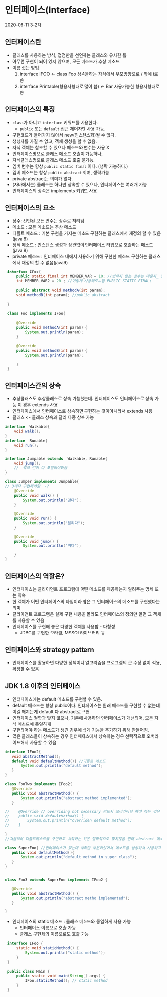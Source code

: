 # 인터페이스(Interface)
2020-08-11 3-2차
## 인터페이스란
  * 클래스를 사용하는 방식, 접점만을 선언하는 클래스와 유사한 틀
  * 아무런 구현이 되어 있지 않으며, 모든 메소드가 추상 메소드
  * 이름 짓는 방법
      1. interface IFOO <- class Foo 상속을하는 자식에서 부모방향으로 / 앞에 i로씀
      2. interface Printable(형용사형태로 많이 씀) <- Bar  사용가능한 형용사형태로 씀

## 인터페이스의 특징
  * `class`가 아니고 `interface` 키워드를 사용한다.
     * `public` 또는 `default` 접근 제어자만 사용 가능.
  * 구현코드가 들어가지 않아서 new(인스턴스화)될 수 없다.
  * 생성자를 가질 수 없고, 객체 생성을 할 수 없음.
  * 자식 객체는 참조할 수 있으나 메소드와 변수는 사용 X
  * 인터페이스명으로 클래스 메소드 호출이 가능하나, 
  * 자식클래스명으로 클래스 메소드 호출 불가능.
  * 멤버 변수는 항상 `public static final` 이다. (생략 가능하다.)
  * 멤버 메소드는 항상 `public abstract` 이며, 생략가능
  * private abstract는 의미가 없다.
  * (자바에서는) 클래스는 하나만 상속할 수 있으나, 인터페이스는 여러개 가능
  * 인터페이스의 상속은 implements 키워드 사용
  
## 인터페이스의 요소
* 상수: 선언된 모든 변수는 상수로 처리됨
* 메소드 : 모든 메소드는 추상 메소드
* 디폴트 메소드 : 기본 구현을 가지는 메소드 구현하는 클래스에서 재정의 할 수 있음(java 8)
* 정적 메소드 : 인스턴스 생성과 상관없이 인터페이스 타입으로 호출하는 메소드(java 8)
* private 메소드 : 인터페이스 내에서 사용하기 위해 구현한 메소드
구현하는 클래스에서 재정의 할 수 없음(java9)

 ````java
  interface IFoo{
      public static final int MEMBER_VAR = 10; //변하지 않는 상수는 대문자_ 형식으로 사용하기 때문에 여기도 사용한다.
      int MEMBER_VAR2 = 20 ; //이렇게 사용해도ㅗ됨 PUBLIC STATIC FINAL;
  
      public abstract void methodA(int param);
      void methodB(int param); //public abstract
  
  }
  
  class Foo implements IFoo{
  
      @Override
      public void methodA(int param) {
          System.out.println(param);
      }
  
      @Override
      public void methodB(int param) {
          System.out.println(param);
  
      }
  }
  ````
## 인터페이스간의 상속
  * 추상클래스도 추상클래스로 상속 가능했는데. 인터페이스도 인터페이스로 상속 가능 이 경우 extends 사용
  * 인터페이스에서 인터페이스로 상속하면 구현하는 것이아니라서 extends 사용
  * 클래스 <- 클래스 상속과 달리 다중 상속 가능
  ````java
  interface  Walkable{
      void walk();
  }
  interface  Runable{
      void run();
  }
  
  interface Jumpable extends  Walkable, Runable{
      void jump();
      //  워크 런이 다 포함되어있음
  }
  
  class Jumper implements Jumpable{
  // 3개다 구현해야함  -?
      @Override
      public void walk() {
          System.out.println("걷다");
      }
  
      @Override
      public void run() {
          System.out.println("달리다");
      }
  
      @Override
      public void jump() {
          System.out.println("뛰다");
  
      }
  }
  ````

## 인터페이스의 역할은?
* 인터페이스는 클라이언트 프로그램에 어떤 메소드를 제공하는지 알려주는 명세 또는 약속
* 한 객체가 어떤 인터페이스의 타입이라 함은 그 인터페이스의 메소드를 구현했다는 의미
* 클라이언트 프로그램은 실제 구현 내용을 몰라도 인터페이스의 정의만 알면 그 객체를 
사용할 수 있음
* 인터페이스를 구현해 놓은 다양한 객체를 사용함 - 다형성
   * JDBC를 구현한 오라클, MSSQL라이브러리 등
   
## 인터페이스와 strategy pattern
* 인터페이스를 활용하면 다양한 정책이나 알고리즘을 프로그램의 큰 수정 없이 적용, 확장할 수 있음

## JDK 1.8 이후의 인터페이스
  * 인터페이스에는 default 메소드를 구현할 수 있음.
  * default 메소드는 항상 public이다. 인터페이스는 원래 메소드를 구현할 수 없는데 이걸 깨지는게 default 다 abstract로 구현
  * 인터페이스 철학과 맞지 않으나, 기존에 사용하던 인터페이스가 개선되어, 모든 자식 메소드에 동일하게
  *   구현되어야 하는 메소드가 생긴 경우에 쉽게 기능을 추가하기 위해 만들어짐.
  *   많은 클래스들이 상속하는 경우 인터페이스에서 상속하는 경우 선택적으로 오버라이드해서 사용할 수 있음
   ````java
  interface IFoo2{
      void abstractMethod();
      default void defaultMethod(){ //디폴트 메소드
          System.out.println("default method");
      }
  }
  
  class FooTwo implements IFoo2{
      @Override
      public void abstractMethod() {
          System.out.println("abstract method implemented");
      }
  
  //    @Override // overriding not necessary 반드시 오버라이딩 해야 하는 것은 아님.
  //    public void defaultMethod() {
  //        System.out.println("overriden default method");
  //    }
  
  }
  //처음부터 디폴트메소드를 구현하고 시작하는 것은 철학적으로 맞지않음 원래 abstract 메소드만 있음
  
  class SuperFoo{ //인터페이스가 있는데 부족한 부분이있어서 메소드를 생성하서 사용하고 있었다
      public void defaultMethod(){
          System.out.println("default method in super class");
      }
  }
  
  
  class Foo3 extends SuperFoo implements IFoo2 {
  
      @Override
      public void abstractMethod() {
          System.out.println("abstract metho implemented");
      }
  
  }
  ````
 * 인터페이스의 static 메소드 : 클래스 메소드와 동일하게 사용 가능
   * 인터페이스 이름으로 호출 가능
   * 클래스 구현체의 이름으로도 호출 가능
  ````java
   interface IFoo {
       static void staticMethod() {
           System.out.println("static method");
       }
   }
   
   public class Main {
       public static void main(String[] args) {
           IFoo.staticMethod(); // static method
       }
   }
  ````